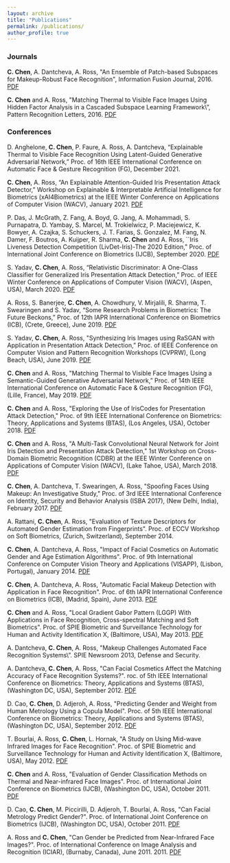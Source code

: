 ```yaml
---
layout: archive
title: "Publications"
permalink: /publications/
author_profile: true
---
```


### Journals
**C. Chen**, A. Dantcheva, A. Ross, \"An Ensemble of Patch-based Subspaces for Makeup-Robust Face Recognition\", Information Fusion Journal, 2016. 
[PDF](http://www.cse.msu.edu/~rossarun/pubs/ChenDantchevaRoss_FaceMakeupINFFUS2016.pdf)

**C. Chen** and A. Ross, \"Matching Thermal to Visible Face Images Using Hidden Factor Analysis in a Cascaded Subspace Learning Framework\”, Pattern Recognition Letters, 2016. [PDF](http://www.cse.msu.edu/~rossarun/pubs/ChenRossThermalVisibleFace_PRL2016.pdf)

### Conferences
D. Anghelone, **C. Chen**, P. Faure, A. Ross, A. Dantcheva, “Explainable Thermal to Visible Face Recognition Using Latent-Guided Generative Adversarial Network,” Proc. of 16th IEEE International Conference on Automatic Face & Gesture Recognition (FG), December 2021.

**C. Chen**, A. Ross, “An Explainable Attention-Guided Iris Presentation Attack Detector,” Workshop on Explainable & Interpretable Artificial Intelligence for Biometrics (xAI4Biometrics) at the IEEE Winter Conference on Applications of Computer Vision (WACV), January 2021. [PDF](https://arxiv.org/abs/2010.12631)

P. Das, J. McGrath, Z. Fang, A. Boyd, G. Jang, A. Mohammadi, S. Purnapatra, D. Yambay, S. Marcel, M. Trokielwicz, P. Maciejewicz, K. Bowyer, A. Czajka, S. Schuckers, J. T. Farias, S. Gonzalez, M. Fang, N. Damer, F. Boutros, A. Kuijper, R. Sharma, **C. Chen** and A. Ross, ``Iris Liveness Detection Competition (LivDet-Iris)-The 2020 Edition," Proc. of International Joint Conference on Biometrics (IJCB), September 2020. [PDF](https://arxiv.org/abs/2009.00749) 
 
S. Yadav, **C. Chen**, A. Ross, “Relativistic Discriminator: A One-Class Classifier for Generalized Iris Presentation Attack Detection,” Proc. of IEEE Winter Conference on Applications of Computer Vision (WACV), (Aspen, USA), March 2020. [PDF](http://openaccess.thecvf.com/content_WACV_2020/papers/Yadav_Relativistic_Discriminator_A_One-Class_Classifier_for_Generalized_Iris_Presentation_Attack_WACV_2020_paper.pdf)

A. Ross, S. Banerjee, **C. Chen**, A. Chowdhury, V. Mirjalili, R. Sharma, T. Swearingen and S. Yadav, “Some Research Problems in Biometrics: The Future Beckons,” Proc. of 12th IAPR International Conference on Biometrics (ICB), (Crete, Greece), June 2019. [PDF](https://www.cse.msu.edu/~rossarun/pubs/RossFutureBeckons_ICB2019.pdf)

S. Yadav, **C. Chen**, A. Ross, "Synthesizing Iris Images using RaSGAN with Application in Presentation Attack Detection,” Proc. of IEEE Conference on Computer Vision and Pattern Recognition Workshops (CVPRW), (Long Beach, USA), June 2019. [PDF](https://www.cse.msu.edu/~rossarun/pubs/YadavSyntheticIrisRaSGAN_CVPRW2019.pdf)

**C. Chen** and A. Ross, "Matching Thermal to Visible Face Images Using a Semantic-Guided Generative Adversarial Network,” Proc. of 14th IEEE International Conference on Automatic Face & Gesture Recognition (FG), (Lille, France), May 2019. [PDF](https://arxiv.org/abs/1903.00963)

**C. Chen** and A. Ross, "Exploring the Use of IrisCodes for Presentation Attack Detection," Proc. of 9th IEEE International Conference on Biometrics: Theory, Applications and Systems (BTAS), (Los Angeles, USA), October 2018. [PDF](https://www.cse.msu.edu/~rossarun/pubs/ChenRossIrisCodesPAD_BTAS2018.pdf)

**C. Chen** and A. Ross, "A Multi-Task Convolutional Neural Network for Joint Iris Detection and Presentation Attack Detection," 1st Workshop on Cross-Domain Biometric Recognition (CDBR) at the IEEE Winter Conference on Applications of Computer Vision (WACV), (Lake Tahoe, USA), March 2018. [PDF](ttp://www.cse.msu.edu/~rossarun/pubs/ChenRossIrisMTPAD_CDBR-WACV2018.pdf)

**C. Chen**, A. Dantcheva, T. Swearingen, A. Ross, "Spoofing Faces Using Makeup: An Investigative Study," Proc. of 3rd IEEE International Conference on Identity, Security and Behavior Analysis (ISBA 2017), (New Delhi, India), February 2017. [PDF](http://antitza.com/ChenFaceMakeupSpoof_ISBA2017.pdf)

A. Rattani, **C. Chen**, A. Ross, \"Evaluation of Texture Descriptors for Automated Gender Estimation from Fingerprints\". Proc. of ECCV Workshop on Soft Biometrics, (Zurich, Switzerland), September 2014. 

**C. Chen**, A. Dantcheva, A. Ross, \"Impact of Facial Cosmetics on Automatic Gender and Age Estimation Algorithms\". Proc. of 9th International Conference on Computer Vision Theory and Applications (VISAPP), (Lisbon, Portugal), January 2014. [PDF](http://www.cse.msu.edu/~rossarun/pubs/ChenCosmeticsGenderAge_VISAPP2014.pdf)

**C. Chen**, A. Dantcheva, A. Ross, \"Automatic Facial Makeup Detection with Application in Face Recognition\". Proc. of 6th IAPR International Conference on Biometrics (ICB), (Madrid, Spain), June 2013. [PDF](http://www.cse.msu.edu/~rossarun/pubs/ChenMakeupDetection_ICB2013.pdf)

**C. Chen** and A. Ross, \"Local Gradient Gabor Pattern (LGGP) With Applications in Face Recognition, Cross-spectral Matching and Soft Biometrics\". Proc. of SPIE Biometric and Surveillance Technology for Human and Activity Identification X, (Baltimore, USA), May 2013. [PDF](http://www.cse.msu.edu/~rossarun/pubs/ChenLGGP_SPIE2013.pdf)

A. Dantcheva, **C. Chen**, A. Ross, \"Makeup Challenges Automated Face Recognition Systems\”. SPIE Newsroom 2013, Defense and Security. 

A. Dantcheva, **C. Chen**, A. Ross, \"Can Facial Cosmetics Affect the Matching Accuracy of Face Recognition Systems?\". roc. of 5th IEEE International Conference on Biometrics: Theory, Applications and Systems (BTAS), (Washington DC, USA), September 2012. [PDF](http://www.cse.msu.edu/~rossarun/pubs/DantchevaChenRossFaceCosmetics_BTAS2012.pdf)

D. Cao, **C. Chen**, D. Adjeroh, A. Ross, \"Predicting Gender and Weight from Human Metrology Using a Copula Model\". Proc. of 5th IEEE International Conference on Biometrics: Theory, Applications and Systems (BTAS), (Washington DC, USA), September 2012. [PDF](http://www.cse.msu.edu/~rossarun/pubs/CaoGenderWeightPrediction_BTAS2012.pdf)

T. Bourlai, A. Ross, **C. Chen**, L. Hornak, \"A Study on Using Mid-wave Infrared Images for Face Recognition\". Proc. of SPIE Biometric and Surveillance Technology for Human and Activity Identification X, (Baltimore, USA), May 2012. [PDF](https://pdfs.semanticscholar.org/c6d6/193c8f611331c8178c3857f9ef92607a4507.pdf)

**C. Chen** and A. Ross, \"Evaluation of Gender Classification Methods on Thermal and Near-infrared Face Images\". Proc. of International Joint Conference on Biometrics (IJCB), (Washington DC, USA), October 2011. [PDF](http://www.cse.msu.edu/~rossarun/pubs/ChenFaceGender_IJCB2011.pdf) 

D. Cao, **C. Chen**, M. Piccirilli, D. Adjeroh, T. Bourlai, A. Ross, \"Can Facial Metrology Predict Gender?\". Proc. of International Joint Conference on Biometrics (IJCB), (Washington DC, USA), October 2011. [PDF](http://www.cse.msu.edu/~rossarun/pubs/CaoFacialMetrology_IJCB2011.pdf)

A. Ross and **C. Chen**, \"Can Gender be Predicted from Near-Infrared Face Images?\". Proc. of International Conference on Image Analysis and Recognition (ICIAR), (Burnaby, Canada), June 2011. 2011. [PDF](http://www.cse.msu.edu/~rossarun/pubs/RossNIRGender_ICIAR2011.pdf)
